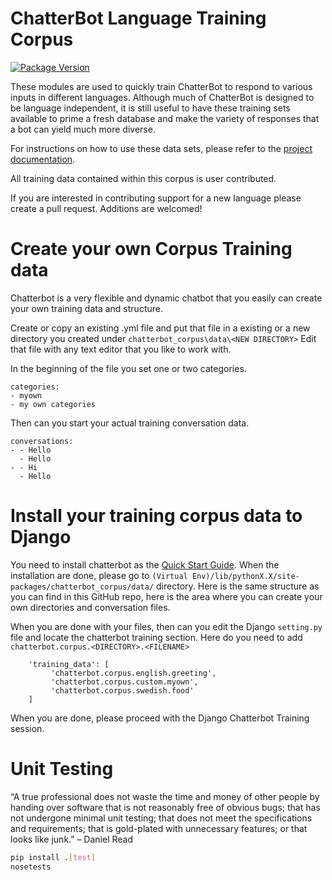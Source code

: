 # ChatterBot Language Training Corpus

[![Package Version](https://img.shields.io/pypi/v/chatterbot-corpus.svg)](https://pypi.python.org/pypi/chatterbot-corpus/)

These modules are used to quickly train ChatterBot to respond to various inputs in different languages.
Although much of ChatterBot is designed to be language independent, it is still useful to have these
training sets available to prime a fresh database and make the variety of responses that a bot can yield
much more diverse.

For instructions on how to use these data sets, please refer to the [project documentation](https://docs.chatterbot.us/training.html#training-with-corpus-data).

All training data contained within this corpus is user contributed.

If you are interested in contributing support for a new language please create a pull request. Additions are welcomed!

# Create your own Corpus Training data

Chatterbot is a very flexible and dynamic chatbot that you easily can create your own training data and structure.

Create or copy an existing .yml file and put that file in a existing or a new directory you created under `chatterbot_corpus\data\<NEW DIRECTORY>`
Edit that file with any text editor that you like to work with.

In the beginning of the file you set one or two categories.
```
categories:
- myown
- my own categories
````

Then can you start your actual training conversation data.

```
conversations:
- - Hello
  - Hello
- - Hi
  - Hello
```

# Install your training corpus data to Django
You need to install chatterbot as the [Quick Start Guide](https://docs.chatterbot.us/quickstart/).
When the installation are done, please go to `(Virtual Env)/lib/pythonX.X/site-packages/chatterbot_corpus/data/` directory.
Here is the same structure as you can find in this GitHub repo, here is the area where you can create your own directories and conversation files.

When you are done with your files, then can you edit the Django `setting.py` file and locate the chatterbot training section. 
Here do you need to add `chatterbot.corpus.<DIRECTORY>.<FILENAME>`

```
    'training_data': [
         'chatterbot.corpus.english.greeting',
         'chatterbot.corpus.custom.myown',
         'chatterbot.corpus.swedish.food'
    ]
```

When you are done, please proceed with the Django Chatterbot Training session. 

# Unit Testing

“A true professional does not waste the time and money of other people by handing over software that is not reasonably free of obvious bugs; that has not undergone minimal unit testing; that does not meet the specifications and requirements; that is gold-plated with unnecessary features; or that looks like junk.” – Daniel Read

```bash
pip install .[test]
nosetests
```
